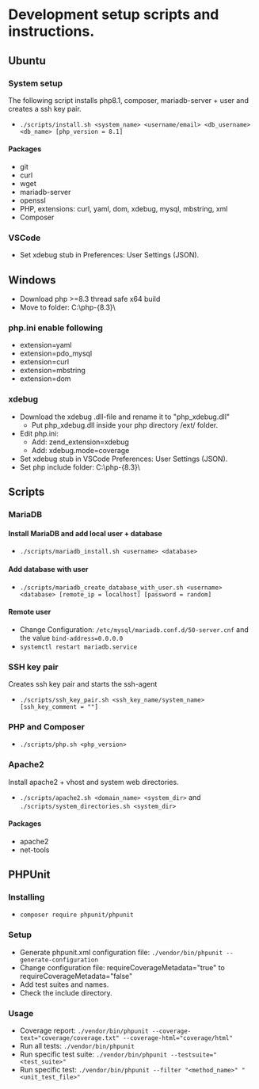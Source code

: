 # Development setup scripts and instructions.

## Ubuntu

### System setup
The following script installs php8.1, composer, mariadb-server + user and creates a ssh key pair.
* ``./scripts/install.sh <system_name> <username/email> <db_username> <db_name> [php_version = 8.1]``
#### Packages
* git
* curl
* wget
* mariadb-server
* openssl
* PHP, extensions: curl, yaml, dom, xdebug, mysql, mbstring, xml
* Composer

### VSCode
* Set xdebug stub in Preferences: User Settings (JSON).

## Windows
* Download php >=8.3 thread safe x64 build
* Move to folder: C:\php-{8.3}\

### php.ini enable following
* extension=yaml
* extension=pdo_mysql
* extension=curl
* extension=mbstring
* extension=dom

### xdebug
* Download the xdebug .dll-file and rename it to "php_xdebug.dll"
  * Put php_xdebug.dll inside your php directory /ext/ folder.
* Edit php.ini:
  * Add: zend_extension=xdebug
  * Add: xdebug.mode=coverage
* Set xdebug stub in VSCode Preferences: User Settings (JSON).
* Set php include folder: C:\php-{8.3}\


## Scripts

### MariaDB
#### Install MariaDB and add local user + database
* ``./scripts/mariadb_install.sh <username> <database>``
#### Add database with user
* ``./scripts/mariadb_create_database_with_user.sh <username> <database> [remote_ip = localhost] [password = random]``
#### Remote user
* Change Configuration: ``/etc/mysql/mariadb.conf.d/50-server.cnf`` and the value ``bind-address=0.0.0.0``
* ``systemctl restart mariadb.service``

### SSH key pair
Creates ssh key pair and starts the ssh-agent
* ``./scripts/ssh_key_pair.sh <ssh_key_name/system_name> [ssh_key_comment = ""]``

### PHP and Composer
* ``./scripts/php.sh <php_version>``

### Apache2
Install apache2 + vhost and system web directories.
* ``./scripts/apache2.sh <domain_name> <system_dir>`` and ``./scripts/system_directories.sh <system_dir>``
#### Packages
* apache2
* net-tools

## PHPUnit 
### Installing
* ``composer require phpunit/phpunit``

### Setup
* Generate phpunit.xml configuration file: ``./vendor/bin/phpunit --generate-configuration``
* Change configuration file: requireCoverageMetadata="true" to requireCoverageMetadata="false"
* Add test suites and names.
* Check the include directory.

### Usage
* Coverage report: ``./vendor/bin/phpunit --coverage-text="coverage/coverage.txt" --coverage-html="coverage/html"``
* Run all tests: ``./vendor/bin/phpunit``
* Run specific test suite: ``./vendor/bin/phpunit --testsuite="<test_suite>"``
* Run specific test: ``./vendor/bin/phpunit --filter "<method_name>" "<unit_test_file>"``